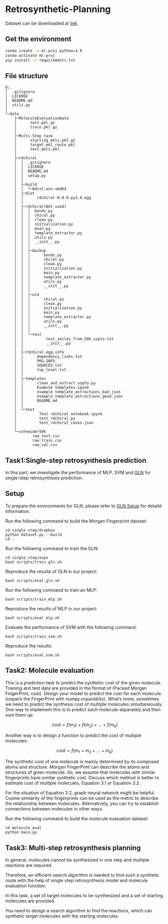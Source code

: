 # Retrosynthetic-Planning

Dataset can be downloaded at [link](https://jbox.sjtu.edu.cn/l/y1BtE5).

## Get the environment

```bash
conda create -n ml-proj python=3.9
conda activate ml-proj
pip install -r requirements.txt
```

## File structure

```
D:.
│  .gitignore
│  LICENSE
│  README.md
│  utils.py
│
└─data
    ├─MoleculeEvaluationData
    │      test.pkl.gz
    │      train.pkl.gz
    │
    ├─Multi-Step task
    │      starting_mols.pkl.gz
    │      target_mol_route.pkl
    │      test_mols.pkl
    │
    ├─rdchiral
    │  │  .gitignore
    │  │  LICENSE
    │  │  README.md
    │  │  setup.py
    │  │
    │  ├─build
    │  │  └─bdist.win-amd64
    │  ├─dist
    │  │      rdchiral-0.0.0-py3.9.egg
    │  │
    │  ├─rdchiral(Not used)
    │  │  │  bonds.py
    │  │  │  chiral.py
    │  │  │  clean.py
    │  │  │  initialization.py
    │  │  │  main.py
    │  │  │  template_extractor.py
    │  │  │  utils.py
    │  │  │  __init__.py
    │  │  │
    │  │  ├─backup
    │  │  │      bonds.py
    │  │  │      chiral.py
    │  │  │      clean.py
    │  │  │      initialization.py
    │  │  │      main.py
    │  │  │      template_extractor.py
    │  │  │      utils.py
    │  │  │      __init__.py
    │  │  │
    │  │  ├─old
    │  │  │      chiral.py
    │  │  │      clean.py
    │  │  │      initialization.py
    │  │  │      main.py
    │  │  │      template_extractor.py
    │  │  │      utils.py
    │  │  │      __init__.py
    │  │  │
    │  │  └─test
    │  │          test_smiles_from_50k_uspto.txt
    │  │          __init__.py
    │  │
    │  ├─rdchiral.egg-info
    │  │      dependency_links.txt
    │  │      PKG-INFO
    │  │      SOURCES.txt
    │  │      top_level.txt
    │  │
    │  ├─templates
    │  │      clean_and_extract_uspto.py
    │  │      Examine templates.ipynb
    │  │      example_template_extractions_bad.json
    │  │      example_template_extractions_good.json
    │  │      README.md
    │  │
    │  └─test
    │          Test rdchiral notebook.ipynb
    │          test_rdchiral.py
    │          test_rdchiral_cases.json
    │
    └─schneider50k
            raw_test.csv
            raw_train.csv
            raw_val.csv

```

## Task1:Single-step retrosynthesis prediction

In this part, we investigate the performance of MLP, SVM and [GLN](https://github.com/potus28/ML-Project---GLN) for
single-step
retrosynthesis prediction.

## Setup

To prepare the environments for GLN, please refer to [GLN Setup](single_step/gln/README.md) for detaild information.

Run the following command to build the Morgan Fingerprint dataset:

```angular2html
cd single_step/dropbox
python dataset.py --build
cd -
```

Run the following command to train the GLN:

```angular2html
cd single_step/exps
bash scripts/train_gln.sh
```

Reproduce the results of GLN in our project:

```angular2html
bash scripts/eval_gln.sh
```

Run the following command to train an MLP:

```angular2html
bash scripts/train_mlp.sh
```

Reproduce the results of MLP in our project:

```angular2html
bash scripts/eval_mlp.sh
```

Evaluate the performance of SVM with the following command:

```angular2html
bash scripts/train_svm.sh
```

Reproduce the results:

```angular2html
bash scripts/eval_svm.sh
```

## Task2: Molecule evaluation

This is a prediction task to predict the synthetic cost of the given molecule. Training and test data are provided in
the format of (Packed Morgan FingerPrint, cost). Design your model to predict the cost for each molecule. (unpack the
FingerPrint with numpy.unpackbits). What’s more, sometimes we need to predict the synthesis cost of multiple molecules
simultaneously. One way to implement this is to predict each molecule separately and then sum them up:

$$
cost = f(m_1) + f(m_2) + ... + f(m_k)
$$

Another way is to design a function to predict the cost of multiple molecules:

$$
cost = f(m_1 + m_2 + ... + m_k)
$$

The synthetic cost of one molecule is mainly determined by its composed atoms and structure. Morgan FingerPrint can
describe the atoms and structures of given molecule. So, we assume that molecules with similar fingerprints have similar
synthetic cost. Discuss which method is better to estimate cost of multiple molecules, Equation 3.1 or Equation 3.2.

For the situation of Equation 3.2, graph neural network might be helpful. Cosine similarity of the fingerprints can be
used as the metric to describe the relationship between molecules. Alternatively, you can try to establish connections
between molecules in other ways.

Run the following command to build the molecule evaluation dataset:

```angular2html
cd molecule_eval
python main.py
```

## Task3: Multi-step retrosynthesis planning

In general, molecules cannot be synthesized in one step and multiple reactions are required.

Therefore, an efficient search algorithm is needed to find such a synthetic route with the help of single step
retrosynthesis model and molecule evaluation function.

In this task, a set of target molecules to be synthesized and a set of starting molecules are provided.

You need to design a search algorithm to find the reactions, which can synthetic target molecules with the starting
molecules.

<!-- Figure 1 provide an example of successful synthetic route. -->